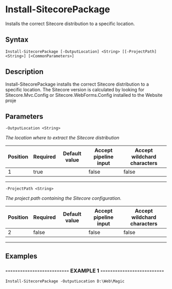 

# Install-SitecorePackage

Installs the correct Sitecore distribution to a specific location.
## Syntax

    Install-SitecorePackage [-OutputLocation] <String> [[-ProjectPath] <String>] [<CommonParameters>]


## Description

Install-SitecorePackage installs the  correct Sitecore distribution to a specific location.
The Sitecore version is calculated by looking for Sitecore.Mvc.Config
or Sitecore.WebForms.Config installed to the Website proje





## Parameters

    
    -OutputLocation <String>
_The location where to extract the Sitecore distribution_

| Position | Required | Default value | Accept pipeline input | Accept wildchard characters |
| -------- | -------- | ------------- | --------------------- | --------------------------- |
| 1 | true |  | false | false |


----

    
    
    -ProjectPath <String>
_The project path containing the Sitecore configuration._

| Position | Required | Default value | Accept pipeline input | Accept wildchard characters |
| -------- | -------- | ------------- | --------------------- | --------------------------- |
| 2 | false |  | false | false |


----

    

## Examples

### -------------------------- EXAMPLE 1 --------------------------
    Install-SitecorePackage -OutputLocation D:\Web\Magic































